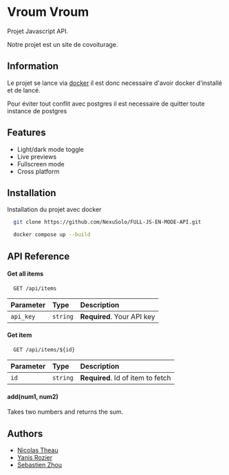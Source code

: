 
# Vroum Vroum

Projet Javascript API.

Notre projet est un site de covoiturage.


## Information

Le projet se lance via [docker](https://www.docker.com/products/docker-desktop/) il est donc necessaire d'avoir docker d'installé et de lancé.

Pour éviter tout conflit avec postgres il est necessaire de quitter toute instance de postgres

## Features

- Light/dark mode toggle
- Live previews
- Fullscreen mode
- Cross platform

## Installation

Installation du projet avec docker

```bash
  git clone https://github.com/NexuSolo/FULL-JS-EN-MODE-API.git
```

```bash
  docker compose up --build
```    

## API Reference

#### Get all items

```http
  GET /api/items
```

| Parameter | Type     | Description                |
| :-------- | :------- | :------------------------- |
| `api_key` | `string` | **Required**. Your API key |

#### Get item

```http
  GET /api/items/${id}
```

| Parameter | Type     | Description                       |
| :-------- | :------- | :-------------------------------- |
| `id`      | `string` | **Required**. Id of item to fetch |

#### add(num1, num2)

Takes two numbers and returns the sum.


## Authors

- [Nicolas Theau](https://github.com/NexuSolo)
- [Yanis Rozier](https://github.com/ConcombreDeMer)
- [Sebastien Zhou](https://github.com/Nebsu)

